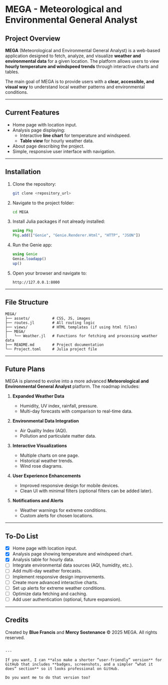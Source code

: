 
# MEGA - Meteorological and Environmental General Analyst

## Project Overview
**MEGA** (Meteorological and Environmental General Analyst) is a web-based application designed to fetch, analyze, and visualize **weather and environmental data** for a given location. The platform allows users to view **hourly temperature and windspeed trends** through interactive charts and tables.

The main goal of MEGA is to provide users with a **clear, accessible, and visual way** to understand local weather patterns and environmental conditions.

---

## Current Features
- Home page with location input.
- Analysis page displaying:
  - Interactive **line chart** for temperature and windspeed.
  - **Table view** for hourly weather data.
- About page describing the project.
- Simple, responsive user interface with navigation.

---

## Installation
1. Clone the repository:
   ```bash
   git clone <repository_url>
   ```

2. Navigate to the project folder:

   ```bash
   cd MEGA
   ```
3. Install Julia packages if not already installed:

   ```julia
   using Pkg
   Pkg.add(["Genie", "Genie.Renderer.Html", "HTTP", "JSON"])
   ```
4. Run the Genie app:

   ```julia
   using Genie
   Genie.loadapp()
   up()
   ```
5. Open your browser and navigate to:

   ```
   http://127.0.0.1:8000
   ```

---

## File Structure

```
MEGA/
├── assets/          # CSS, JS, images
├── routes.jl        # All routing logic
├── views/           # HTML templates (if using html files)
├── MEGA/
│   └── Weather.jl   # Functions for fetching and processing weather data
├── README.md        # Project documentation
└── Project.toml     # Julia project file
```

---

## Future Plans

MEGA is planned to evolve into a more advanced **Meteorological and Environmental General Analyst** platform. The roadmap includes:

1. **Expanded Weather Data**

   * Humidity, UV index, rainfall, pressure.
   * Multi-day forecasts with comparison to real-time data.

2. **Environmental Data Integration**

   * Air Quality Index (AQI).
   * Pollution and particulate matter data.

3. **Interactive Visualizations**

   * Multiple charts on one page.
   * Historical weather trends.
   * Wind rose diagrams.

4. **User Experience Enhancements**

   * Improved responsive design for mobile devices.
   * Clean UI with minimal filters (optional filters can be added later).

5. **Notifications and Alerts**

   * Weather warnings for extreme conditions.
   * Custom alerts for chosen locations.

---

## To-Do List

* [x] Home page with location input.
* [x] Analysis page showing temperature and windspeed chart.
* [x] Analysis table for hourly data.
* [ ] Integrate environmental data sources (AQI, humidity, etc.).
* [ ] Add multi-day weather forecasts.
* [ ] Implement responsive design improvements.
* [ ] Create more advanced interactive charts.
* [ ] Set up alerts for extreme weather conditions.
* [ ] Optimize data fetching and caching.
* [ ] Add user authentication (optional, future expansion).

---

## Credits

Created by **Blue Francis** and **Mercy Sostenance**
© 2025 MEGA. All rights reserved.

```

---

If you want, I can **also make a shorter “user-friendly” version** for GitHub that includes **badges, screenshots, and a simpler “what it does” section** so it looks professional on GitHub.  

Do you want me to do that version too?
```
